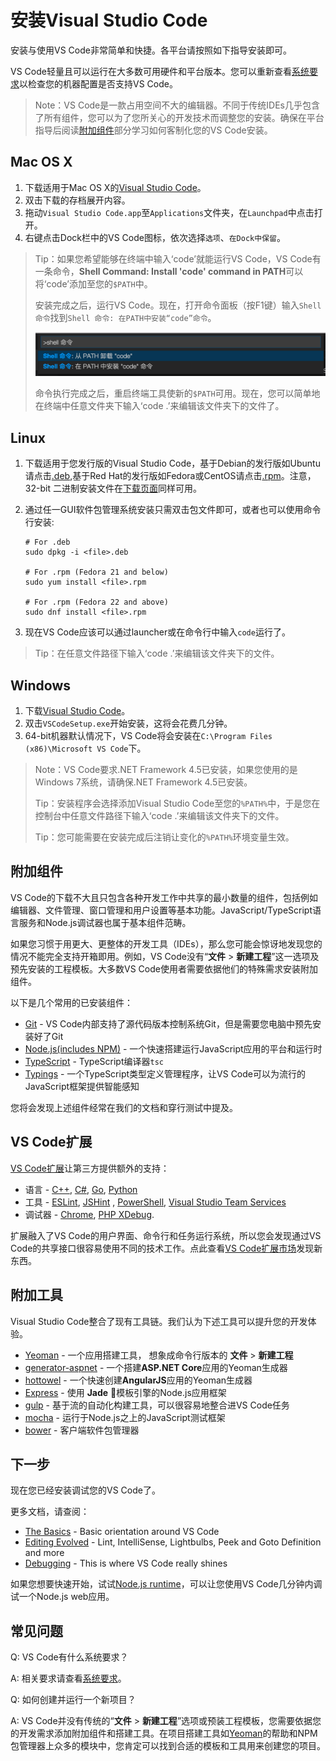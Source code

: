 # 安装Visual Studio Code

安装与使用VS Code非常简单和快捷。各平台请按照如下指导安装即可。

VS Code轻量且可以运行在大多数可用硬件和平台版本。您可以重新查看[系统要求](https://code.visualstudio.com/docs/supporting/requirements)以检查您的机器配置是否支持VS Code。

> Note：VS Code是一款占用空间不大的编辑器。不同于传统IDEs几乎包含了所有组件，您可以为了您所关心的开发技术而调整您的安装。确保在平台指导后阅读[附加组件](https://github.com/heshenghuan/CN-VScode-Docs/blob/hsh/md/%E7%BC%96%E8%BE%91%E5%99%A8/%E5%AE%89%E8%A3%85.md#附加组件)部分学习如何客制化您的VS Code安装。

## Mac OS X

1. 下载适用于Mac OS X的[Visual Studio Code](https://go.microsoft.com/fwlink/?LinkID=534106)。
2. 双击下载的存档展开内容。
3. 拖动`Visual Studio Code.app`至`Applications`文件夹，在`Launchpad`中点击打开。
4. 右键点击Dock栏中的VS Code图标，依次选择`选项`、`在Dock中保留`。

>Tip：如果您希望能够在终端中输入‘code’就能运行VS Code，VS Code有一条命令，**Shell Command: Install 'code' command in PATH**可以将‘code’添加至您的`$PATH`中。
>
>安装完成之后，运行VS Code。现在，打开命令面板（按F1键）输入`Shell 命令`找到`Shell 命令: 在PATH中安装“code”命令`。
>
>![Shell 命令：在PATH中安装“code”命令](../../images/md_editor_setup_01.png)
>
>命令执行完成之后，重启终端工具使新的`$PATH`可用。现在，您可以简单地在终端中任意文件夹下输入‘code .’来编辑该文件夹下的文件了。

## Linux

1. 下载适用于您发行版的Visual Studio Code，基于Debian的发行版如Ubuntu请点击[.deb](http://go.microsoft.com/fwlink/?LinkID=760868),基于Red Hat的发行版如Fedora或CentOS请点击[.rpm](http://go.microsoft.com/fwlink/?LinkID=760867)。注意，32-bit 二进制安装文件在[下载页面](https://code.visualstudio.com/Download)同样可用。

2. 通过任一GUI软件包管理系统安装只需双击包文件即可，或者也可以使用命令行安装:

   ```shell
   # For .deb
   sudo dpkg -i <file>.deb

   # For .rpm (Fedora 21 and below)
   sudo yum install <file>.rpm

   # For .rpm (Fedora 22 and above)
   sudo dnf install <file>.rpm
   ```

3. 现在VS Code应该可以通过launcher或在命令行中输入`code`运行了。

> Tip：在任意文件路径下输入‘code .’来编辑该文件夹下的文件。

## Windows

1. 下载[Visual Studio Code](https://go.microsoft.com/fwlink/?LinkID=534107)。
2. 双击`VSCodeSetup.exe`开始安装，这将会花费几分钟。
3. 64-bit机器默认情况下，VS Code将会安装在`C:\Program Files (x86)\Microsoft VS Code`下。

> Note：VS Code要求.NET Framework 4.5已安装，如果您使用的是Windows 7系统，请确保.NET Framework 4.5已安装。
>
> Tip：安装程序会选择添加Visual Studio Code至您的`%PATH%`中，于是您在控制台中任意文件路径下输入‘code .’来编辑该文件夹下的文件。
>
> Tip：您可能需要在安装完成后注销让变化的`%PATH%`环境变量生效。

## 附加组件

VS Code的下载不大且只包含各种开发工作中共享的最小数量的组件，包括例如编辑器、文件管理、窗口管理和用户设置等基本功能。JavaScript/TypeScript语言服务和Node.js调试器也属于基本组件范畴。

如果您习惯于用更大、更整体的开发工具（IDEs），那么您可能会惊讶地发现您的情况不能完全支持开箱即用。例如，VS Code没有“**文件** > **新建工程**”这一选项及预先安装的工程模板。大多数VS Code使用者需要依据他们的特殊需求安装附加组件。

以下是几个常用的已安装组件：

- [Git](http://git-scm.com/download) - VS Code内部支持了源代码版本控制系统Git，但是需要您电脑中预先安装好了Git
- [Node\.js(includes NPM)](https://nodejs.org/) - 一个快速搭建运行JavaScript应用的平台和运行时
- [TypeScript](http://typescriptlang.org/) - TypeScript编译器`tsc`
- [Typings](https://github.com/typings/typings) - 一个TypeScript类型定义管理程序，让VS Code可以为流行的JavaScript框架提供智能感知

您将会发现上述组件经常在我们的文档和穿行测试中提及。

## VS Code扩展

[VS Code扩展](https://code.visualstudio.com/docs/editor/extension-gallery)让第三方提供额外的支持：

- 语言 - [C++](https://code.visualstudio.com/docs/languages/cpp), [C#](https://code.visualstudio.com/docs/languages/csharp), [Go](https://marketplace.visualstudio.com/items/lukehoban.Go), [Python](https://marketplace.visualstudio.com/items?itemName=donjayamanne.python)
- 工具 - [ESLint](https://marketplace.visualstudio.com/items/dbaeumer.vscode-eslint), [JSHint](https://marketplace.visualstudio.com/items/dbaeumer.jshint) , [PowerShell](https://marketplace.visualstudio.com/items?itemName=ms-vscode.PowerShell), [Visual Studio Team Services](https://marketplace.visualstudio.com/items?itemName=ms-vsts.team)
- 调试器 - [Chrome](https://marketplace.visualstudio.com/items?itemName=msjsdiag.debugger-for-chrome), [PHP XDebug](https://marketplace.visualstudio.com/items?itemName=felixfbecker.php-debug).

扩展融入了VS Code的用户界面、命令行和任务运行系统，所以您会发现通过VS Code的共享接口很容易使用不同的技术工作。点此查看[VS Code扩展市场](https://marketplace.visualstudio.com/vscode)发现新东西。

## 附加工具

Visual Studio Code整合了现有工具链。我们认为下述工具可以提升您的开发体验。

- [Yeoman](http://yeoman.io/) - 一个应用搭建工具， 想象成命令行版本的 **文件** > **新建工程**
- [generator-aspnet](https://www.npmjs.com/package/generator-aspnet) - 一个搭建**ASP.NET Core**应用的Yeoman生成器
- [hottowel](https://github.com/johnpapa/generator-hottowel) - 一个快速创建**AngularJS**应用的Yeoman生成器
- [Express](http://expressjs.com/) - 使用 **Jade** 模板引擎的Node.js应用框架
- [gulp](http://gulpjs.com/) - 基于流的自动化构建工具，可以很容易地整合进VS Code任务
- [mocha](http://mochajs.org/) - 运行于Node.js之上的JavaScript测试框架
- [bower](http://bower.io/) - 客户端软件包管理器

## 下一步

现在您已经安装调试您的VS Code了。

更多文档，请查阅：

- [The Basics](https://code.visualstudio.com/docs/editor/codebasics) - Basic orientation around VS Code
- [Editing Evolved](https://code.visualstudio.com/docs/editor/editingevolved) - Lint, IntelliSense, Lightbulbs, Peek and Goto Definition and more
- [Debugging](https://code.visualstudio.com/docs/editor/debugging) - This is where VS Code really shines

如果您想要快速开始，试试[Node.js runtime](https://code.visualstudio.com/docs/runtimes/nodejs)，可以让您使用VS Code几分钟内调试一个Node.js web应用。

## 常见问题

Q: VS Code有什么系统要求？

A: 相关要求请查看[系统要求](https://code.visualstudio.com/docs/supporting/requirements)。

Q: 如何创建并运行一个新项目？

A: VS Code并没有传统的“**文件** > **新建工程**”选项或预装工程模板，您需要依据您的开发需求添加附加组件和搭建工具。在项目搭建工具如[Yeoman](http://yeoman.io/)的帮助和NPM包管理器上众多的模块中，您肯定可以找到合适的模板和工具用来创建您的项目。